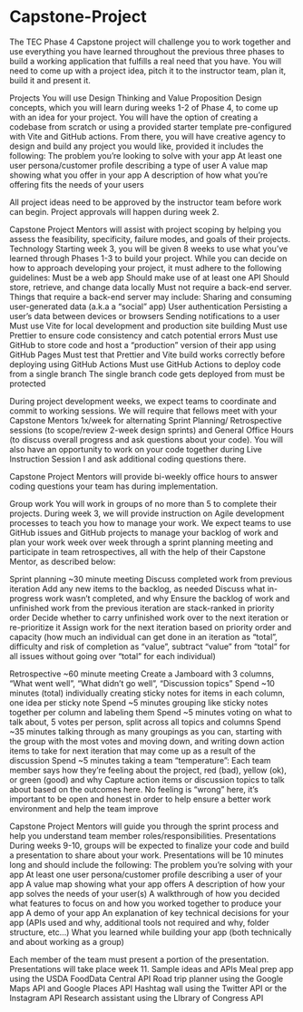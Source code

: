 # Capstone-Project



The TEC Phase 4 Capstone project will challenge you to work together and use everything you have learned throughout the previous three phases to build a working application that fulfills a real need that you have. You will need to come up with a project idea, pitch it to the instructor team, plan it, build it and present it.

Projects
You will use Design Thinking and Value Proposition Design concepts, which you will learn during weeks 1-2 of Phase 4, to come up with an idea for your project. You will have the option of creating a codebase from scratch or using a provided starter template pre-configured with Vite and GitHub actions. From there, you will have creative agency to design and build any project you would like, provided it includes the following:
The problem you’re looking to solve with your app
At least one user persona/customer profile describing a type of user
A value map showing what you offer in your app
A description of how what you’re offering fits the needs of your users

All project ideas need to be approved by the instructor team before work can begin. Project approvals will happen during week 2.

Capstone Project Mentors will assist with project scoping by helping you assess the feasibility, specificity, failure modes, and goals of their projects.
Technology
Starting week 3, you will be given 8 weeks to use what you’ve learned through Phases 1-3 to build your project. While you can decide on how to approach developing your project, it must adhere to the following guidelines:
Must be a web app
Should make use of at least one API
Should store, retrieve, and change data locally
Must not require a back-end server. Things that require a back-end server may include:
Sharing and consuming user-generated data (a.k.a a “social” app)
User authentication
Persisting a user’s data between devices or browsers
Sending notifications to a user
Must use Vite for local development and production site building
Must use Prettier to ensure code consistency and catch potential errors
Must use GitHub to store code and host a “production” version of their app using GitHub Pages
Must test that Prettier and Vite build works correctly before deploying using GitHub Actions
Must use GitHub Actions to deploy code from a single branch
The single branch code gets deployed from must be protected

During project development weeks, we expect teams to coordinate and commit to working sessions. We will require that fellows meet with your Capstone Mentors 1x/week for alternating Sprint Planning/ Retrospective sessions (to scope/review 2-week design sprints) and General Office Hours (to discuss overall progress and ask questions about your code). You will also have an opportunity to work on your code together during Live Instruction Session I and ask additional coding questions there.

Capstone Project Mentors will provide bi-weekly office hours to answer coding questions your  team has during implementation.

Group work
You will work in groups of no more than 5 to complete their projects. During week 3, we will provide instruction on Agile development processes to teach you how to manage your work. We expect teams to use GitHub issues and GitHub projects to manage your backlog of work and plan your work week over week through a sprint planning meeting and participate in team retrospectives, all with the help of their Capstone Mentor, as described below:

Sprint planning
~30 minute meeting
Discuss completed work from previous iteration
Add any new items to the backlog, as needed
Discuss what in-progress work wasn’t completed, and why
Ensure the backlog of work and unfinished work from the previous iteration are stack-ranked in priority order
Decide whether to carry unfinished work over to the next iteration or re-prioritize it
Assign work for the next iteration based on priority order and capacity (how much an individual can get done in an iteration as “total”, difficulty and risk of completion as “value”, subtract “value” from “total” for all issues without going over “total” for each individual)

Retrospective
~60 minute meeting
Create a Jamboard with 3 columns, “What went well”, “What didn’t go well”, “Discussion topics”
Spend ~10 minutes (total) individually creating sticky notes for items in each column, one idea per sticky note
Spend ~5 minutes grouping like sticky notes together per column and labeling them
Spend ~5 minutes voting on what to talk about, 5 votes per person, split across all topics and columns
Spend ~35 minutes talking through as many groupings as you can, starting with the group with the most votes and moving down, and writing down action items to take for next iteration that may come up as a result of the discussion
Spend ~5 minutes taking a team “temperature”:
Each team member says how they’re feeling about the project, red (bad), yellow (ok), or green (good) and why
Capture action items or discussion topics to talk about based on the outcomes here.
No feeling is “wrong” here, it’s important to be open and honest in order to help ensure a better work environment and help the team improve

Capstone Project Mentors will guide you through the sprint process and help you understand team member roles/responsibilities.
Presentations
During weeks 9-10, groups will be expected to finalize your code and build a presentation to share about your work. Presentations will be 10 minutes long and should include the following:
The problem you’re solving with your app
At least one user persona/customer profile describing a user of your app
A value map showing what your app offers
A description of how your app solves the needs of your user(s)
A walkthrough of how you decided what features to focus on and how you worked together to produce your app
A demo of your app
An explanation of key technical decisions for your app (APIs used and why, additional tools not required and why, folder structure, etc…)
What you learned while building your app (both technically and about working as a group)

Each member of the team must present a portion of the presentation. Presentations will take place week 11.
Sample ideas and APIs
Meal prep app using the USDA FoodData Central API
Road trip planner using the Google Maps API and Google Places API
Hashtag wall using the Twitter API or the  Instagram API
Research assistant using the LIbrary of Congress API
